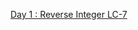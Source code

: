 [Day 1 : Reverse Integer LC-7](https://github.com/keshsrini/LeetCode-100/blob/main/1.%20Reverse%20Integer%20(7))
